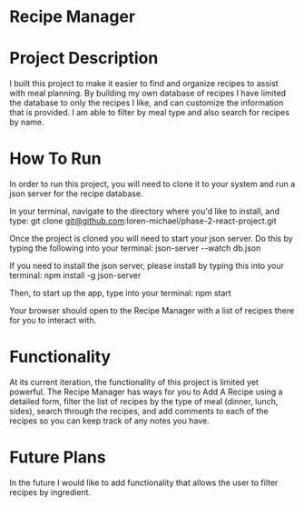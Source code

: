 # Recipe Manager

# Project Description

I built this project to make it easier to find and organize recipes to assist with meal planning. By building my own database of recipes I have limited the database to only the recipes I like, and can customize the information that is provided. I am able to filter by meal type and also search for recipes by name. 


# How To Run

In order to run this project, you will need to clone it to your system and run a json server for the recipe database.

In your terminal, navigate to the directory where you'd like to install, and type: git clone git@github.com:loren-michael/phase-2-react-project.git

Once the project is cloned you will need to start your json server. Do this by typing the following into your terminal: json-server --watch db.json

If you need to install the json server, please install by typing this into your terminal: npm install -g json-server

Then, to start up the app, type into your terminal: npm start

Your browser should open to the Recipe Manager with a list of recipes there for you to interact with.


# Functionality

At its current iteration, the functionality of this project is limited yet powerful. The Recipe Manager has ways for you to Add A Recipe using a detailed form, filter the list of recipes by the type of meal (dinner, lunch, sides), search through the recipes, and add comments to each of the recipes so you can keep track of any notes you have.

# Future Plans

In the future I would like to add functionality that allows the user to filter recipes by ingredient.